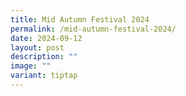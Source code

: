 ```yaml
---
title: Mid Autumn Festival 2024
permalink: /mid-autumn-festival-2024/
date: 2024-09-12
layout: post
description: ""
image: ""
variant: tiptap
---
```


